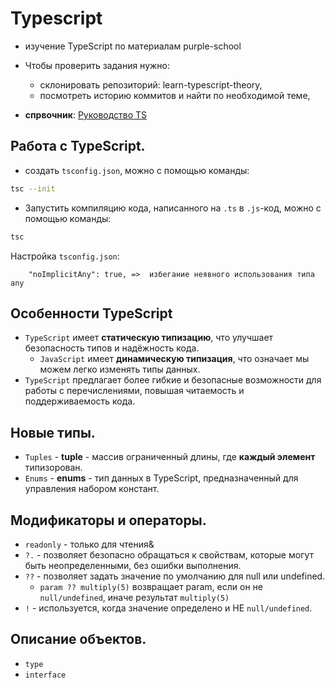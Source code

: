 # Typescript
- изучение TypeScript по материалам purple-school
- Чтобы проверить задания нужно:
  - склонировать репозиторий: learn-typescript-theory,
  - посмотреть историю коммитов и найти по необходимой теме,

- **спрвочник**: [Руководство TS](https://scriptdev.ru/guide/016/)


## Работа с TypeScript.

- создать `tsconfig.json`, можно с помощью команды:
```bash
tsc --init
```

- Запустить компиляцию кода, написанного на `.ts` в `.js`-код, можно с помощью команды:
```bash
tsc
```

Настройка `tsconfig.json`:
```
    "noImplicitAny": true, =>  избегание неявного использования типа any 
```

## Особенности TypeScript

- `TypeScript` имеет **статическую типизацию**, что улучшает безопасность типов и надёжность кода.
  - `JavaScript` имеет **динамическую типизация**, что означает мы можем легко изменять типы данных.
- `TypeScript` предлагает более гибкие и безопасные возможности для работы с перечислениями, повышая читаемость и поддерживаемость кода.


## Новые типы.

- `Tuples` - **tuple** - массив ограниченный длины, где **каждый элемент** типизорован.
- `Enums` - **enums** - тип данных в TypeScript, предназначенный для управления набором констант.

## Модификаторы и операторы.

- `readonly` - только для чтения&
- `?.` - позволяет безопасно обращаться к свойствам, которые могут быть неопределенными, без ошибки выполнения.
- `??` - позволяет задать значение по умолчанию для null или undefined. 
  - `param ?? multiply(5)` возвращает param, если он не `null/undefined`, иначе результат `multiply(5)`
- `!` - используется, когда значение определено и НЕ `null/undefined`.

## Описание объектов.

- `type`
- `interface`
